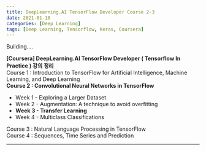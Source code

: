 ```yaml
---
title: DeepLearning.AI TensorFlow Developer Course 2-3
date: 2021-01-10
categories: [Deep Learning]
tags: [Deep Learning, Tensorflow, Keras, Coursera]
---
```


Building....


**[Coursera] DeepLearning.AI TensorFlow Developer ( Tensorflow In Practice ) 강의 정리**  
Course 1 : Introduction to TensorFlow for Artificial Intelligence, Machine Learning, and Deep Learning  
**Course 2 : Convolutional Neural Networks in TensorFlow**  
- Week 1 - Exploring a Larger Dataset
- Week 2 - Augmentation: A technique to avoid overfitting
- **Week 3 - Transfer Learning**
- Week 4 - Multiclass Classifications

Course 3 : Natural Language Processing in TensorFlow  
Course 4 : Sequences, Time Series and Prediction

---  





